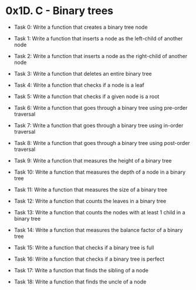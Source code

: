 # 0x1D. C - Binary trees

- Task 0:
Write a function that creates a binary tree node

- Task 1:
Write a function that inserts a node as the left-child of another node

- Task 2:
Write a function that inserts a node as the right-child of another node

- Task 3:
Write a function that deletes an entire binary tree

- Task 4:
Write a function that checks if a node is a leaf

- Task 5:
Write a function that checks if a given node is a root

- Task 6:
Write a function that goes through a binary tree using pre-order traversal

- Task 7:
Write a function that goes through a binary tree using in-order traversal

- Task 8:
Write a function that goes through a binary tree using post-order traversal

- Task 9:
Write a function that measures the height of a binary tree

- Task 10:
Write a function that measures the depth of a node in a binary tree

- Task 11:
Write a function that measures the size of a binary tree

- Task 12:
Write a function that counts the leaves in a binary tree

- Task 13:
Write a function that counts the nodes with at least 1 child in a binary tree

- Task 14:
Write a function that measures the balance factor of a binary tree

- Task 15:
Write a function that checks if a binary tree is full

- Task 16:
Write a function that checks if a binary tree is perfect

- Task 17:
Write a function that finds the sibling of a node

- Task 18:
Write a function that finds the uncle of a node
